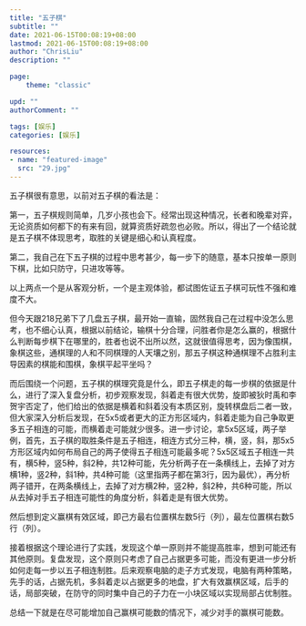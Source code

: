 ```yaml
---
title: "五子棋"
subtitle: ""
date: 2021-06-15T00:08:19+08:00
lastmod: 2021-06-15T00:08:19+08:00
author: "ChrisLiu"
description: ""

page:
    theme: "classic"

upd: ""
authorComment: ""

tags: [娱乐]
categories: [娱乐]

resources:
- name: "featured-image"
  src: "29.jpg"
---
```


<!--more-->

五子棋很有意思，以前对五子棋的看法是：

第一，五子棋规则简单，几岁小孩也会下。经常出现这种情况，长者和晚辈对弈，无论资质如何都下的有来有回，就算资质好疏忽也必败。所以，得出了一个结论就是五子棋不体现思考，取胜的关键是细心和认真程度。

第二，我自己在下五子棋的过程中思考甚少，每一步下的随意，基本只按单一原则下棋，比如只防守，只进攻等等。

以上两点一个是从客观分析，一个是主观体验，都试图佐证五子棋可玩性不强和难度不大。

但今天跟218兄弟下了几盘五子棋，最开始一直输，固然我自己在过程中没怎么思考，也不细心认真，根据以前结论，输棋十分合理，问胜者你是怎么赢的，根据什么判断每步棋下在哪里的，胜者也说不出所以然，这就很值得思考，因为像围棋，象棋这些，通棋理的人和不同棋理的人天壤之别，那五子棋这种通棋理不占胜利主导因素的棋能和围棋，象棋平起平坐吗？

而后围绕一个问题，五子棋的棋理究竟是什么，即五子棋走的每一步棋的依据是什么，进行了深入复盘分析，初步观察发现，斜着走有很大优势，旋即被狄时禹和李贺宇否定了，他们给出的依据是横着和斜着没有本质区别，旋转棋盘后二者一致，但大家深入分析后发现，在5x5或者更大的正方形区域内，斜着走能为自己争取更多五子相连的可能，而横着走可能就少很多。进一步讨论，拿5x5区域，两子举例，首先，五子棋的取胜条件是五子相连，相连方式分三种，横，竖，斜，那5x5方形区域内如何布局自己的两子使得五子相连可能最多呢？5x5区域五子相连一共有，横5种，竖5种，斜2种，共12种可能，先分析两子在一条横线上，去掉了对方横1种，竖2种，斜1种，共4种可能（这里指两子都在第3行，因为最优），再分析两子错开，在两条横线上，去掉了对方横2种，竖2种，斜2种，共6种可能，所以从去掉对手五子相连可能性的角度分析，斜着走是有很大优势。

然后想到定义赢棋有效区域，即己方最右位置棋左数5行（列），最左位置棋右数5行（列）。

接着根据这个理论进行了实践，发现这个单一原则并不能提高胜率，想到可能还有其他原则。复盘发现，这个原则只考虑了自己占据更多可能，而没有更进一步分析如何走每一步以五子相连制胜。后来观察电脑的走子方式发现，电脑有两种策略，先手的话，占据先机，多斜着走以占据更多的地盘，扩大有效赢棋区域，后手的话，局部突破，在防守的同时集中自己的子力在一小块区域以实现局部占优制胜。

总结一下就是在尽可能增加自己赢棋可能数的情况下，减少对手的赢棋可能数。

